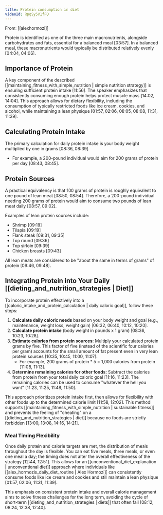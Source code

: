```yaml
---
title: Protein consumption in diet
videoId: RpqSy5V1fFQ
---
```


From: [[alexhormozi]] <br/> 

Protein is identified as one of the three main macronutrients, alongside carbohydrates and fats, essential for a balanced meal [03:57]. In a balanced meal, these macronutrients would typically be distributed relatively evenly [04:04, 04:06].

## Importance of Protein
A key component of the described [[maintaining_fitness_with_simple_nutrition | simple nutrition strategy]] is ensuring sufficient protein intake [11:56]. The speaker emphasizes that consistently consuming enough protein helps protect muscle mass [14:02, 14:04]. This approach allows for dietary flexibility, including the consumption of typically restricted foods like ice cream, cookies, and alcohol, while maintaining a lean physique [01:57, 02:06, 08:05, 08:08, 11:31, 11:39].

## Calculating Protein Intake
The primary calculation for daily protein intake is your body weight multiplied by one in grams [08:36, 08:39].
*   For example, a 200-pound individual would aim for 200 grams of protein per day [08:43, 08:45].

## Protein Sources
A practical equivalency is that 100 grams of protein is roughly equivalent to one pound of lean meat [08:50, 08:54]. Therefore, a 200-pound individual needing 200 grams of protein would aim to consume two pounds of lean meat daily [08:57, 09:02].

Examples of lean protein sources include:
*   Shrimp [09:18]
*   Tilapia [09:19]
*   Flank steak [09:31, 09:35]
*   Top round [09:36]
*   Top sirloin [09:39]
*   Chicken breasts [09:43]

All lean meats are considered to be "about the same in terms of grams" of protein [09:46, 09:48].

## Integrating Protein into Your Daily [[dieting_and_nutrition_strategies | Diet]]
To incorporate protein effectively into a [[caloric_intake_and_protein_calculation | daily caloric goal]], follow these steps:
1.  **Calculate daily caloric needs** based on your body weight and goal (e.g., maintenance, weight loss, weight gain) [06:32, 06:40, 10:12, 10:20].
2.  **Calculate protein intake** (body weight in pounds x 1 gram) [08:36, 10:23, 10:28].
3.  **Estimate calories from protein sources:** Multiply your calculated protein grams by five. This factor of five (instead of the scientific four calories per gram) accounts for the small amount of fat present even in very lean protein sources [10:35, 10:45, 11:00, 11:07].
    *   For example, 200 grams of protein * 5 = 1,000 calories from protein [11:08, 11:13].
4.  **Determine remaining calories for other foods:** Subtract the calories from protein from your total daily caloric goal [11:16, 11:23]. The remaining calories can be used to consume "whatever the hell you want" [11:23, 11:25, 11:48, 11:50].

This approach prioritizes protein intake first, then allows for flexibility with other foods up to the determined calorie limit [11:58, 12:02]. This method supports [[maintaining_fitness_with_simple_nutrition | sustainable fitness]] and prevents the feeling of "cheating" on a [[dieting_and_nutrition_strategies | diet]] because no foods are strictly forbidden [13:00, 13:08, 14:16, 14:21].

### Meal Timing Flexibility
Once daily protein and calorie targets are met, the distribution of meals throughout the day is flexible. You can eat five meals, three meals, or even one meal a day; the timing does not alter the overall effectiveness of the strategy [12:44, 12:51]. This allows for an [[unconventional_diet_explanation | unconventional diet]] approach where individuals like [[alex_hormozis_daily_diet_routine | Alex Hormozi]] can consistently consume foods like ice cream and cookies and still maintain a lean physique [01:57, 02:06, 11:31, 11:39].

This emphasis on consistent protein intake and overall calorie management aims to solve fitness challenges for the long term, avoiding the cycle of short-term [[dieting_and_nutrition_strategies | diets]] that often fail [08:12, 08:24, 12:38, 12:40].